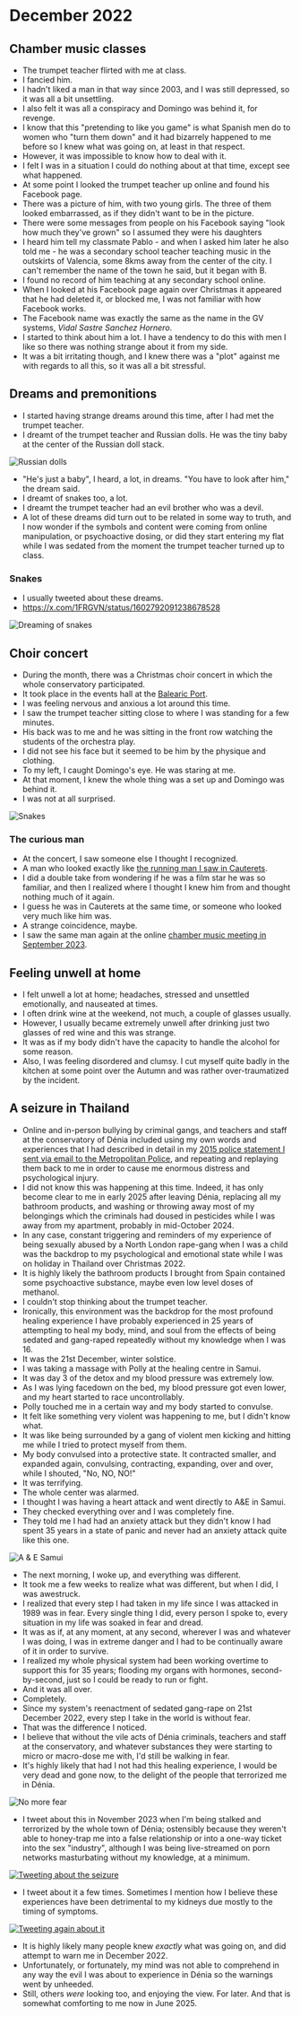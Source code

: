 # December 2022

## Chamber music classes

- The trumpet teacher flirted with me at class.
- I fancied him.
- I hadn't liked a man in that way since 2003, and I was still depressed, so it was all a bit unsettling.
- I also felt it was all a conspiracy and Domingo was behind it, for revenge.
- I know that this "pretending to like you game" is what Spanish men do to women who "turn them down" and it had bizarrely happened to me before so I knew what was going on, at least in that respect.
- However, it was impossible to know how to deal with it.
- I felt I was in a situation I could do nothing about at that time, except see what happened.
- At some point I looked the trumpet teacher up online and found his Facebook page.
- There was a picture of him, with two young girls. The three of them looked embarrassed, as if they didn't want to be in the picture. 
- There were some messages from people on his Facebook saying "look how much they've grown" so I assumed they were his daughters
- I heard him tell my classmate Pablo - and when I asked him later he also told me - he was a secondary school teacher teaching music in the outskirts of Valencia, some 8kms away from the center of the city. I can't remember the name of the town he said, but it began with B.
- I found no record of him teaching at any secondary school online.
- When I looked at his Facebook page again over Christmas it appeared that he had deleted it, or blocked me, I was not familiar with how Facebook works.
- The Facebook name was exactly the same as the name in the GV systems, *Vidal Sastre Sanchez Hornero*.
- I started to think about him a lot. I have a tendency to do this with men I like so there was nothing strange about it from my side. 
- It was a bit irritating though, and I knew there was a "plot" against me with regards to all this, so it was all a bit stressful.

## Dreams and premonitions

- I started having strange dreams around this time, after I had met the trumpet teacher.
- I dreamt of the trumpet teacher and Russian dolls. He was the tiny baby at the center of the Russian doll stack.

![Russian dolls](../../content/images/russian-dolls.png)

- "He's just a baby", I heard, a lot, in dreams. "You have to look after him," the dream said.
- I dreamt of snakes too, a lot.
- I dreamt the trumpet teacher had an evil brother who was a devil.
- A lot of these dreams did turn out to be related in some way to truth, and I now wonder if the symbols and content were coming from online manipulation, or psychoactive dosing, or did they start entering my flat while I was sedated from the moment the trumpet teacher turned up to class.

### Snakes

- I usually tweeted about these dreams.
- https://x.com/1FRGVN/status/1602792091238678528

![Dreaming of snakes](../../content/images/dreaming-of-snakes.png)

## Choir concert

- During the month, there was a Christmas choir concert in which the whole conservatory participated.
- It took place in the events hall at the [Balearic Port](http://www.baleariaport.com/en/nuestros-servicios/espacios-socioculturales/).
- I was feeling nervous and anxious a lot around this time. 
- I saw the trumpet teacher sitting close to where I was standing for a few minutes. 
- His back was to me and he was sitting in the front row watching the students of the orchestra play. 
- I did not see his face but it seemed to be him by the physique and clothing.
- To my left, I caught Domingo's eye. He was staring at me.
- At that moment, I knew the whole thing was a set up and Domingo was behind it.
- I was not at all surprised.

![Snakes](../../content/images/snakes.png)

### The curious man

- At the concert, I saw someone else I thought I recognized.
- A man who looked exactly like [the running man I saw in Cauterets](september.md#a-curious-man).
- I did a double take from wondering if he was a film star he was so familiar, and then I realized where I thought I knew him from and thought nothing much of it again.
- I guess he was in Cauterets at the same time, or someone who looked very much like him was.
- A strange coincidence, maybe.
- I saw the same man again at the online [chamber music meeting in September 2023](../2023/september.md#chamber-music).

## Feeling unwell at home

- I felt unwell a lot at home; headaches, stressed and unsettled emotionally, and nauseated at times.
- I often drink wine at the weekend, not much, a couple of glasses usually.
- However, I usually became extremely unwell after drinking just two glasses of red wine and this was strange.
- It was as if my body didn't have the capacity to handle the alcohol for some reason.
- Also, I was feeling disordered and clumsy. I cut myself quite badly in the kitchen at some point over the Autumn and was rather over-traumatized by the incident.

## A seizure in Thailand

- Online and in-person bullying by criminal gangs, and teachers and staff at the conservatory of Dénia included using my own words and experiences that I had described in detail in my [2015 police statement I sent via email to the Metropolitan Police](../early-years/2015.md#statement-to-the-metropolitan-police), and repeating and replaying them back to me in order to cause me enormous distress and psychological injury.
- I did not know this was happening at this time. Indeed, it has only become clear to me in early 2025 after leaving Dénia, replacing all my bathroom products, and washing or throwing away most of my belongings which the criminals had doused in pesticides while I was away from my apartment, probably in mid-October 2024.
- In any case, constant triggering and reminders of my experience of being sexually abused by a North London rape-gang when I was a child was the backdrop to my psychological and emotional state while I was on holiday in Thailand over Christmas 2022.
- It is highly likely the bathroom products I brought from Spain contained some psychoactive substance, maybe even low level doses of methanol.
- I couldn't stop thinking about the trumpet teacher.
- Ironically, this environment was the backdrop for the most profound healing experience I have probably experienced in 25 years of attempting to heal my body, mind, and soul from the effects of being sedated and gang-raped repeatedly without my knowledge when I was 16.
- It was the 21st December, winter solstice.
- I was taking a massage with Polly at the healing centre in Samui.
- It was day 3 of the detox and my blood pressure was extremely low.
- As I was lying facedown on the bed, my blood pressure got even lower, and my heart started to race uncontrollably.
- Polly touched me in a certain way and my body started to convulse.
- It felt like something very violent was happening to me, but I didn't know what.
- It was like being surrounded by a gang of violent men kicking and hitting me while I tried to protect myself from them.
- My body convulsed into a protective state. It contracted smaller, and expanded again, convulsing, contracting, expanding, over and over, while I shouted, "No, NO, NO!"
- It was terrifying. 
- The whole center was alarmed.
- I thought I was having a heart attack and went directly to A&E in Samui.
- They checked everything over and I was completely fine.
- They told me I had had an anxiety attack but they didn't know I had spent 35 years in a state of panic and never had an anxiety attack quite like this one.

![A & E Samui](../../content/images/a-and-e.png)

- The next morning, I woke up, and everything was different.
- It took me a few weeks to realize what was different, but when I did, I was awestruck.
- I realized that every step I had taken in my life since I was attacked in 1989 was in fear. Every single thing I did, every person I spoke to, every situation in my life was soaked in fear and dread.
- It was as if, at any moment, at any second, wherever I was and whatever I was doing, I was in extreme danger and I had to be continually aware of it in order to survive.
- I realized my whole physical system had been working overtime to support this for 35 years; flooding my organs with hormones, second-by-second, just so I could be ready to run or fight.
- And it was all over.
- Completely.
- Since my system's reenactment of sedated gang-rape on 21st December 2022, every step I take in the world is without fear.
- That was the difference I noticed.
- I believe that without the vile acts of Dénia criminals, teachers and staff at the conservatory, and whatever substances they were starting to micro or macro-dose me with, I'd still be walking in fear.
- It's highly likely that had I not had this healing experience, I would be very dead and gone now, to the delight of the people that terrorized me in Dénia.

![No more fear](../../content/images/no-more-fear.png)

- I tweet about this in November 2023 when I'm being stalked and terrorized by the whole town of Dénia; ostensibly because they weren't able to honey-trap me into a false relationship or into a one-way ticket into the sex "industry", although I was being live-streamed on porn networks masturbating without my knowledge, at a minimum.

[![Tweeting about the seizure](../../content/tweets/november-2023/tweeting-about-the-seizure.png)](https://x.com/1FRGVN/status/1726729138738774378)

- I tweet about it a few times. Sometimes I mention how I believe these experiences have been detrimental to my kidneys due mostly to the timing of symptoms.

[![Tweeting again about it](../../content/tweets/november-2023/further-info-on-seizure.png)](https://x.com/1FRGVN/status/1726666952939291025)

- It is highly likely many people knew *exactly* what was going on, and did attempt to warn me in December 2022.
- Unfortunately, or fortunately, my mind was not able to comprehend in any way the evil I was about to experience in Dénia so the warnings went by unheeded.
- Still, others *were* looking too, and enjoying the view. For later. And that is somewhat comforting to me now in June 2025.
